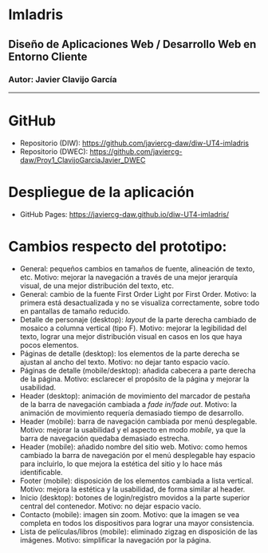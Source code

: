 # Imladris

## Diseño de Aplicaciones Web / Desarrollo Web en Entorno Cliente

### Autor: Javier Clavijo García

---

# GitHub

- Repositorio (DIW): https://github.com/javiercg-daw/diw-UT4-imladris
- Repositorio (DWEC): https://github.com/javiercg-daw/Proy1_ClavijoGarciaJavier_DWEC

# Despliegue de la aplicación

- GitHub Pages: https://javiercg-daw.github.io/diw-UT4-imladris/

# Cambios respecto del prototipo:

- General: pequeños cambios en tamaños de fuente, alineación de texto, etc. Motivo: mejorar la navegación a través de
  una mejor jerarquía visual, de una mejor distribución del texto, etc.
- General: cambio de la fuente First Order Light por First Order. Motivo: la primera está desactualizada y no se
  visualiza correctamente, sobre todo en pantallas de tamaño reducido.
- Detalle de personaje (desktop): *layout* de la parte derecha cambiado de mosaico a columna vertical (tipo F). Motivo:
  mejorar la legibilidad del texto, lograr una mejor distribución visual en casos en los que haya pocos elementos.
- Páginas de detalle (desktop): los elementos de la parte derecha se ajustan al ancho del texto. Motivo: no dejar tanto
  espacio vacío.
- Páginas de detalle (mobile/desktop): añadida cabecera a parte derecha de la página. Motivo: esclarecer el propósito de
  la página y mejorar la usabilidad.
- Header (desktop): animación de movimiento del marcador de pestaña de la barra de navegación cambiada a *fade in/fade
  out*. Motivo: la animación de movimiento requería demasiado tiempo de desarrollo.
- Header (mobile): barra de navegación cambiada por menú desplegable. Motivo: mejorar la usabilidad y el aspecto en
  modo *mobile*, ya que la barra de navegación quedaba demasiado estrecha.
- Header (mobile): añadido nombre del sitio web. Motivo: como hemos cambiado la barra de navegación por el menú
  desplegable hay espacio para incluirlo, lo que mejora la estética del sitio y lo hace más identificable.
- Footer (mobile): disposición de los elementos cambiada a lista vertical. Motivo: mejora la estética y la usabilidad,
  de forma similar al header.
- Inicio (desktop): botones de login/registro movidos a la parte superior central del contenedor. Motivo: no dejar
  espacio vacío.
- Contacto (mobile): imagen sin zoom. Motivo: que la imagen se vea completa en todos los dispositivos para lograr una
  mayor consistencia.
- Lista de películas/libros (mobile): eliminado zigzag en disposición de las imágenes. Motivo: simplificar la navegación
  por la página.
